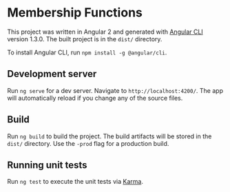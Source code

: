 # Membership Functions

This project was written in Angular 2 and generated with [Angular CLI](https://github.com/angular/angular-cli) version 1.3.0. The built project is in the `dist/` directory.

To install Angular CLI, run `npm install -g @angular/cli`.

## Development server

Run `ng serve` for a dev server. Navigate to `http://localhost:4200/`. The app will automatically reload if you change any of the source files.

## Build

Run `ng build` to build the project. The build artifacts will be stored in the `dist/` directory. Use the `-prod` flag for a production build.

## Running unit tests

Run `ng test` to execute the unit tests via [Karma](https://karma-runner.github.io).
